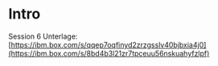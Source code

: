 # Intro

Session 6 Unterlage:  
[https://ibm.box.com/s/qqep7oqfinyd2zrzgsslv40bjbxia4j0](https://ibm.box.com/s/8bd4b3l21zr7tpceuu56nskuahyfzlpf)

